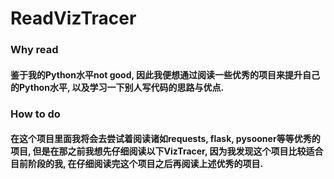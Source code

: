# ReadVizTracer

### Why read
#### 鉴于我的Python水平not good, 因此我便想通过阅读一些优秀的项目来提升自己的Python水平, 以及学习一下别人写代码的思路与优点.

### How to do
#### 在这个项目里面我将会去尝试着阅读诸如requests, flask, pysooner等等优秀的项目, 但是在那之前我想先仔细阅读以下VizTracer, 因为我发现这个项目比较适合目前阶段的我, 在仔细阅读完这个项目之后再阅读上述优秀的项目.

